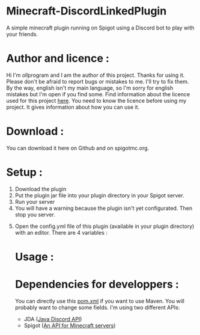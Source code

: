 # Minecraft-DiscordLinkedPlugin
A simple minecraft plugin running on Spigot using a Discord bot to play with your friends.

# Author and licence :
Hi I'm ollprogram and I am the author of this project. Thanks for using it.
Please don't be afraid to report bugs or mistakes to me. I'll try to fix them. By the way, english isn't my main language, so I'm sorry for english mistakes but I'm open if you find some.
Find information about the licence used for this project <a href="https://github.com/ollprogram/Minecraft-DiscordLinkedPlugin/blob/main/LICENSE">here</a>. You need to know the licence before using my project. It gives information about how you can use it.
# Download :
You can download it here on Github and on spigotmc.org. 
# Setup :
<ol>
  <li>Download the plugin</li>
  <li>Put the plugin jar file into your plugin directory in your Spigot server.</li>
  <li>Run your server</li>
  <li>You will have a warning because the plugin isn't yet configurated. Then stop you server.</li>
  <li><p>Open the config.yml file of this plugin (available in your plugin directory) with an editor. There are 4 variables : <br>
    <img href="https://github.com/ollprogram/Minecraft-DiscordLinkedPlugin/blob/main/config.yml_example.png"></img>
</p></li>
  
# Usage :

# Dependencies for developpers :
You can directly use this <a href="https://github.com/ollprogram/Minecraft-DiscordLinkedPlugin/blob/main/pom.xml">pom.xml</a> if you want to use Maven.
You will probably want to change some fields. I'm using two different APIs:
<ul>
  <li> JDA (<a href = "https://github.com/DV8FromTheWorld/JDA">Java Discord API</a>)</li>
  <li> Spigot (<a href = "https://www.spigotmc.org">An API for Minecraft servers</a>)</li>
</ul>
